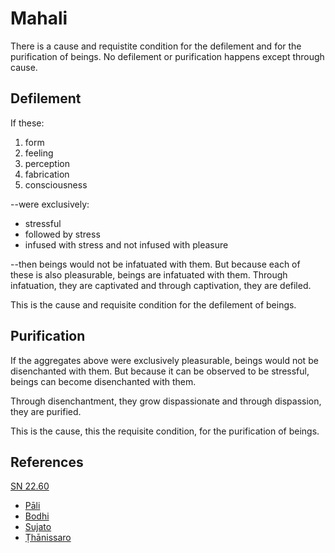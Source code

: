 # Mahali

There is a cause and requistite condition for the defilement and for the purification of beings. No defilement or purification happens except through cause.

## Defilement

If these:

1. form
2. feeling
3. perception
4. fabrication
5. consciousness

--were exclusively:

* stressful
* followed by stress
* infused with stress and not infused with pleasure

--then beings would not be infatuated with them. But because each of these is also pleasurable, beings are infatuated with them. Through infatuation, they are captivated and through captivation, they are defiled.

This is the cause and requisite condition for the defilement of beings.

## Purification

If the aggregates above were exclusively pleasurable, beings would not be disenchanted with them. But because it can be observed to be stressful, beings can become disenchanted with them.

Through disenchantment, they grow dispassionate and through dispassion, they are purified.

This is the cause, this the requisite condition, for the purification of beings.

## References

[SN 22.60](https://suttacentral.net/sn22.60)


* [Pāli](https://suttacentral.net/pi/sn22.60)
* [Bodhi](https://suttacentral.net/sn22.60/en/bodhi)
* [Sujato](https://suttacentral.net/sn22.60/en/sujato)
* [Ṭhānissaro](https://www.dhammatalks.org/suttas/SN/SN22_60.html)
